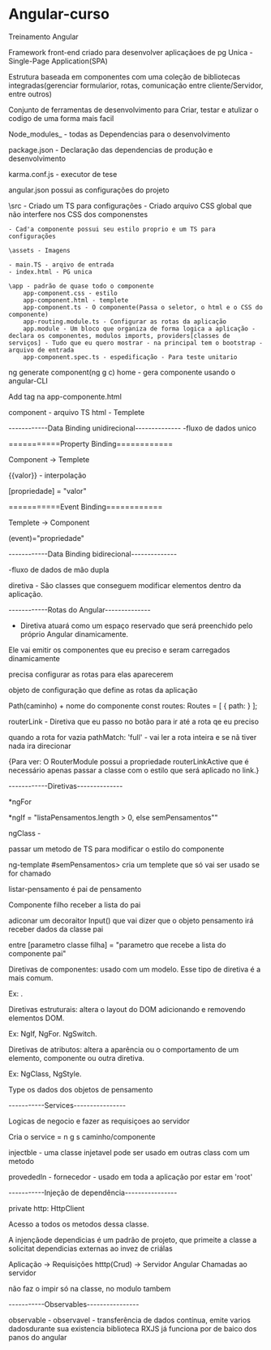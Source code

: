 # Angular-curso
Treinamento Angular

Framework front-end criado para desenvolver aplicaçãoes de pg Unica - Single-Page Application(SPA)

Estrutura baseada em componentes com uma coleção de bibliotecas integradas(gerenciar formularior, rotas, comunicação entre cliente/Servidor, entre outros)

Conjunto de ferramentas de desenvolvimento para Criar, testar e atulizar o codigo de uma forma mais facil

Node_modules_ - todas as Dependencias para o desenvolvimento 

package.json - Declaração das dependencias de produção e desenvolvimento

karma.conf.js - executor de tese 

angular.json possui as configurações do projeto 

\src
    - Criado um TS para configurações
    - Criado arquivo CSS global que não interfere nos CSS dos componenstes

    - Cad'a componente possui seu estilo proprio e um TS para configurações

    \assets - Imagens 

    - main.TS - arqivo de entrada 
    - index.html - PG unica

    \app - padrão de quase todo o componente
        app-component.css - estilo
        app-component.html - templete
        app-component.ts - O componente(Passa o seletor, o html e o CSS do componente)
        app-routing.module.ts - Configurar as rotas da aplicação
        app.module - Um bloco que organiza de forma logica a aplicação - declara os componentes, modulos imports, providers[classes de serviços] - Tudo que eu quero mostrar - na principal tem o bootstrap - arquivo de entrada
        app-component.spec.ts - espedificação - Para teste unitario


 ng generate component(ng g c) home - gera componente usando o angular-CLI

 Add tag na app-componente.html


 component - arquivo TS 
 html - Templete

------------Data Binding unidirecional--------------
-fluxo de dados unico

===========Property Binding============

Component -> Templete 

{{valor}} - interpolação

[propriedade] = "valor"

===========Event Binding============

Templete -> Component

(event)="propriedade"

------------Data Binding bidirecional--------------

-fluxo de dados de mão dupla

diretiva - São classes que conseguem modificar elementos dentro da aplicação.

------------Rotas do Angular--------------

<router-outlet></router-outlet> 

- Diretiva atuará como um espaço reservado que será preenchido pelo próprio Angular dinamicamente.

Ele vai emitir os componentes que eu preciso e seram carregados dinamicamente

precisa configurar as rotas para elas aparecerem 

objeto de configuração que define as rotas da aplicação

Path(caminho) + nome do componente
const routes: Routes = [
  {
    path: 
  }
];

routerLink - Diretiva que eu passo no botão para ir até a rota qe eu preciso

quando a rota for vazia
pathMatch: 'full' - vai ler a rota inteira e se nã tiver nada ira direcionar 

{Para ver:
O RouterModule possui a propriedade routerLinkActive que é necessário apenas passar a classe com o estilo que será aplicado no link.}

------------Diretivas--------------

*ngFor

*ngIf = "listaPensamentos.length > 0, else semPensamentos""

ngClass - 

passar um metodo de TS para modificar o estilo do componente

ng-template #semPensamentos></ng-template>
cria um templete que só vai ser usado se for chamado

listar-pensamento é pai de pensamento

Componente filho receber a lista do pai

adiconar um decoraitor Input() que vai dizer que o objeto pensamento irá receber dados da classe pai

entre [parametro classe filha] = "parametro que recebe a lista do componente pai"


Diretivas de componentes: usado com um modelo. Esse tipo de diretiva é a mais comum.

Ex: <app-listarPensamentos>.

Diretivas estruturais: altera o layout do DOM adicionando e removendo elementos DOM.

Ex: NgIf, NgFor. NgSwitch.

Diretivas de atributos: altera a aparência ou o comportamento de um elemento, componente ou outra diretiva.

Ex: NgClass, NgStyle.

Type os dados dos objetos de pensamento 


-----------Services----------------

Logicas de negocio e fazer as requisiçoes ao servidor

Cria o service = n g s caminho/componente

injectble - uma classe injetavel pode ser usado em outras class com um metodo 

provededIn - fornecedor - usado em toda a aplicação por estar em 'root'

-----------Injeção de dependência----------------

private http: HttpClient

Acesso a todos os metodos dessa classe. 

A injençãode dependicias é um padrão de projeto, que primeite a classe a solicitat dependicias externas ao invez de criálas

Aplicação -> Requisições htttp(Crud) -> Servidor
Angular     Chamadas ao servidor

não faz o impir só na classe, no modulo tambem


-----------Observables----------------

observable - observavel - transferência de dados contínua, emite varios dadosdurante sua existencia biblioteca RXJS já funciona por de baico dos panos do angular


